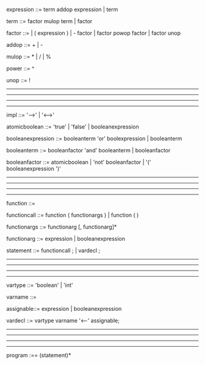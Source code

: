 expression ::= term addop expression
    | term


term ::= factor mulop term
    | factor


factor ::= <number>
    | ( expression )
    | - factor
    | factor powop factor
    | factor unop


addop ::= +
    | -


mulop ::= *
    | /
    | %

power ::= ^


unop ::= !

------------------
------------------
------------------
------------------




impl ::= '-->'
    | '<-->'


atomicboolean ::= 'true'
    | 'false'
    | booleanexpression


booleanexpression ::= booleanterm 'or' boolexpression
    | booleanterm


booleanterm ::= booleanfactor 'and' booleanterm
    | booleanfactor


booleanfactor ::= atomicboolean
    | 'not' booleanfactor
    | '(' booleanexpression ')'



------------------
------------------
------------------
------------------

function ::= <alphanumeric string>


functioncall ::= function ( functionargs )
    | function ( )


functionargs ::= functionarg [, functionarg]*


functionarg ::= expression
    | booleanexpression


statement ::= functioncall ;
    | vardecl ;

------------------
------------------
------------------
------------------

vartype ::= 'boolean'
    | 'int'


varname ::= <letters only>

assignable::= expression
    | booleanexpression


vardecl ::= vartype varname '<--' assignable;


------------------
------------------
------------------
------------------


program :== (statement)*











